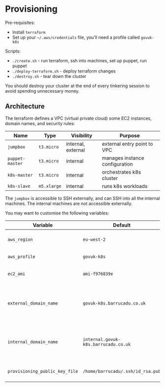Provisioning
============

Pre-requisites:

- Install `terraform`
- Set up your `~/.aws/credentials` file, you'll need a profile called `govuk-k8s`

Scripts:

- `./create.sh` - run terraform, ssh into machines, set up puppet, run puppet
- `./deploy-terraform.sh` - deploy terraform changes
- `./destroy.sh` - tear down the cluster

You should destroy your cluster at the end of every tinkering session
to avoid spending unnecessary money.


Architecture
------------

The terraform defines a VPC (virtual private cloud) some EC2
instances, domain names, and security rules:

| Name            | Type        | Visibility         | Purpose                        |
| --------------- | ----------- | ------------------ | ------------------------------ |
| `jumpbox`       | `t3.micro`  | internal, external | external entry point to VPC    |
| `puppet-master` | `t3.micro`  | internal           | manages instance configuration |
| `k8s-master`    | `t3.micro`  | internal           | orchestrates k8s cluster       |
| `k8s-slave`     | `m5.xlarge` | internal           | runs k8s workloads             |

The `jumpbox` is accessible to SSH externally, and can SSH into all
the internal machines.  The internal machines are not accessible
externally.

You may want to customise the following variables:

| Variable                       | Default                              | Meaning                                               |
| ------------------------------ | ------------------------------------ | ----------------------------------------------------- |
| `aws_region`                   | `eu-west-2`                          | where the infrastructure is created                   |
| `aws_profile`                  | `govuk-k8s`                          | credentials profile to use                            |
| `ec2_ami`                      | `ami-f976839e`                       | AMI to use (region-specific)                          |
| `external_domain_name`         | `govuk-k8s.barrucadu.co.uk`          | publicly-visible domains will be a subdomain of this  |
| `internal_domain_name`         | `internal.govuk-k8s.barrucadu.co.uk` | privately-visible domains will be a subdomain of this |
| `provisioning_public_key_file` | `/home/barrucadu/.ssh/id_rsa.pub`    | SSH public key to use for provisioning                |

